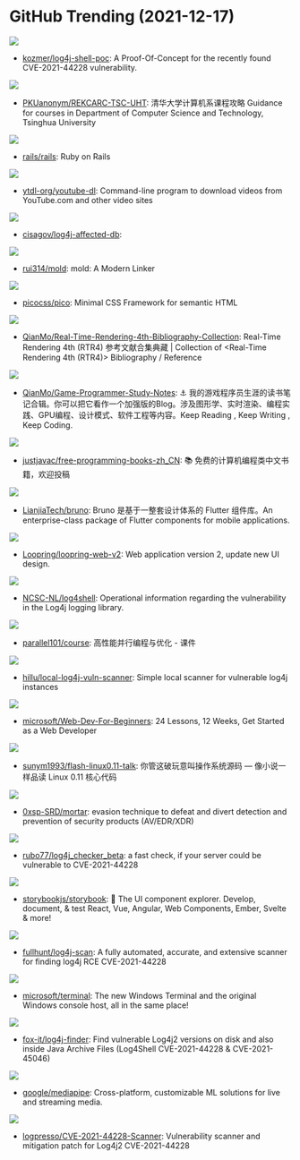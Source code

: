 # GitHub Trending (2021-12-17)

![](https://img.shields.io/badge/Java-New%2069-green?style=flat-square&logo=appveyor)
- [kozmer/log4j-shell-poc](https://github.com/kozmer/log4j-shell-poc): A Proof-Of-Concept for the recently found CVE-2021-44228 vulnerability.

![](https://img.shields.io/badge/HTML-New%20228-green?style=flat-square&logo=appveyor)
- [PKUanonym/REKCARC-TSC-UHT](https://github.com/PKUanonym/REKCARC-TSC-UHT): 清华大学计算机系课程攻略 Guidance for courses in Department of Computer Science and Technology, Tsinghua University

![](https://img.shields.io/badge/Ruby-New%2024-green?style=flat-square&logo=appveyor)
- [rails/rails](https://github.com/rails/rails): Ruby on Rails

![](https://img.shields.io/badge/Python-New%2057-green?style=flat-square&logo=appveyor)
- [ytdl-org/youtube-dl](https://github.com/ytdl-org/youtube-dl): Command-line program to download videos from YouTube.com and other video sites

![](https://img.shields.io/badge/none-New%20196-green?style=flat-square&logo=appveyor)
- [cisagov/log4j-affected-db](https://github.com/cisagov/log4j-affected-db): 

![](https://img.shields.io/badge/C%2B%2B-New%20425-green?style=flat-square&logo=appveyor)
- [rui314/mold](https://github.com/rui314/mold): mold: A Modern Linker

![](https://img.shields.io/badge/CSS-New%20329-green?style=flat-square&logo=appveyor)
- [picocss/pico](https://github.com/picocss/pico): Minimal CSS Framework for semantic HTML

![](https://img.shields.io/badge/HTML-New%20256-green?style=flat-square&logo=appveyor)
- [QianMo/Real-Time-Rendering-4th-Bibliography-Collection](https://github.com/QianMo/Real-Time-Rendering-4th-Bibliography-Collection): Real-Time Rendering 4th (RTR4) 参考文献合集典藏 | Collection of <Real-Time Rendering 4th (RTR4)> Bibliography / Reference

![](https://img.shields.io/badge/none-New%20465-green?style=flat-square&logo=appveyor)
- [QianMo/Game-Programmer-Study-Notes](https://github.com/QianMo/Game-Programmer-Study-Notes): ⚓ 我的游戏程序员生涯的读书笔记合辑。你可以把它看作一个加强版的Blog。涉及图形学、实时渲染、编程实践、GPU编程、设计模式、软件工程等内容。Keep Reading , Keep Writing , Keep Coding.

![](https://img.shields.io/badge/none-New%20157-green?style=flat-square&logo=appveyor)
- [justjavac/free-programming-books-zh_CN](https://github.com/justjavac/free-programming-books-zh_CN): 📚 免费的计算机编程类中文书籍，欢迎投稿

![](https://img.shields.io/badge/Dart-New%2019-green?style=flat-square&logo=appveyor)
- [LianjiaTech/bruno](https://github.com/LianjiaTech/bruno): Bruno 是基于一整套设计体系的 Flutter 组件库。An enterprise-class package of Flutter components for mobile applications.

![](https://img.shields.io/badge/TypeScript-New%209-green?style=flat-square&logo=appveyor)
- [Loopring/loopring-web-v2](https://github.com/Loopring/loopring-web-v2): Web application version 2, update new UI design.

![](https://img.shields.io/badge/Python-New%20206-green?style=flat-square&logo=appveyor)
- [NCSC-NL/log4shell](https://github.com/NCSC-NL/log4shell): Operational information regarding the vulnerability in the Log4j logging library.

![](https://img.shields.io/badge/C%2B%2B-New%2027-green?style=flat-square&logo=appveyor)
- [parallel101/course](https://github.com/parallel101/course): 高性能并行编程与优化 - 课件

![](https://img.shields.io/badge/Go-New%2060-green?style=flat-square&logo=appveyor)
- [hillu/local-log4j-vuln-scanner](https://github.com/hillu/local-log4j-vuln-scanner): Simple local scanner for vulnerable log4j instances

![](https://img.shields.io/badge/JavaScript-New%20120-green?style=flat-square&logo=appveyor)
- [microsoft/Web-Dev-For-Beginners](https://github.com/microsoft/Web-Dev-For-Beginners): 24 Lessons, 12 Weeks, Get Started as a Web Developer

![](https://img.shields.io/badge/C-New%2032-green?style=flat-square&logo=appveyor)
- [sunym1993/flash-linux0.11-talk](https://github.com/sunym1993/flash-linux0.11-talk): 你管这破玩意叫操作系统源码 — 像小说一样品读 Linux 0.11 核心代码

![](https://img.shields.io/badge/Pascal-New%2024-green?style=flat-square&logo=appveyor)
- [0xsp-SRD/mortar](https://github.com/0xsp-SRD/mortar): evasion technique to defeat and divert detection and prevention of security products (AV/EDR/XDR)

![](https://img.shields.io/badge/Shell-New%2032-green?style=flat-square&logo=appveyor)
- [rubo77/log4j_checker_beta](https://github.com/rubo77/log4j_checker_beta): a fast check, if your server could be vulnerable to CVE-2021-44228

![](https://img.shields.io/badge/TypeScript-New%2037-green?style=flat-square&logo=appveyor)
- [storybookjs/storybook](https://github.com/storybookjs/storybook): 📓 The UI component explorer. Develop, document, & test React, Vue, Angular, Web Components, Ember, Svelte & more!

![](https://img.shields.io/badge/Python-New%20207-green?style=flat-square&logo=appveyor)
- [fullhunt/log4j-scan](https://github.com/fullhunt/log4j-scan): A fully automated, accurate, and extensive scanner for finding log4j RCE CVE-2021-44228

![](https://img.shields.io/badge/C%2B%2B-New%2040-green?style=flat-square&logo=appveyor)
- [microsoft/terminal](https://github.com/microsoft/terminal): The new Windows Terminal and the original Windows console host, all in the same place!

![](https://img.shields.io/badge/Python-New%2087-green?style=flat-square&logo=appveyor)
- [fox-it/log4j-finder](https://github.com/fox-it/log4j-finder): Find vulnerable Log4j2 versions on disk and also inside Java Archive Files (Log4Shell CVE-2021-44228 & CVE-2021-45046)

![](https://img.shields.io/badge/C%2B%2B-New%2029-green?style=flat-square&logo=appveyor)
- [google/mediapipe](https://github.com/google/mediapipe): Cross-platform, customizable ML solutions for live and streaming media.

![](https://img.shields.io/badge/Java-New%20106-green?style=flat-square&logo=appveyor)
- [logpresso/CVE-2021-44228-Scanner](https://github.com/logpresso/CVE-2021-44228-Scanner): Vulnerability scanner and mitigation patch for Log4j2 CVE-2021-44228

